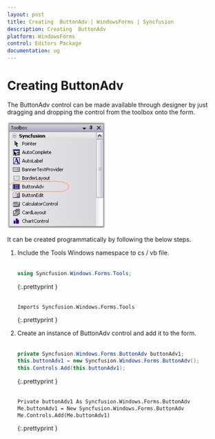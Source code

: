 ```yaml
---
layout: post
title: Creating  ButtonAdv | WindowsForms | Syncfusion
description: Creating  ButtonAdv
platform: WindowsForms
control: Editors Package
documentation: ug
---
```



# Creating  ButtonAdv


The ButtonAdv control can be made available through designer by just dragging and dropping the control from the toolbox onto the form. 

![](Overview_images/Overview_img111.jpeg)



It can be created programmatically by following the below steps.

1. Include the Tools Windows namespace to cs / vb file.
   
   ~~~ cs
   
   using Syncfusion.Windows.Forms.Tools;
   
   ~~~
   {:.prettyprint }
   
   ~~~ vbnet
   
   Imports Syncfusion.Windows.Forms.Tools
   
   ~~~
   {:.prettyprint }


2. Create an instance of ButtonAdv control and add it to the form.
   
   ~~~ cs
   
   private Syncfusion.Windows.Forms.ButtonAdv buttonAdv1;
   this.buttonAdv1 = new Syncfusion.Windows.Forms.ButtonAdv();
   this.Controls.Add(this.buttonAdv1);
   
   ~~~
   {:.prettyprint }

   ~~~ vbnet
   
   Private buttonAdv1 As Syncfusion.Windows.Forms.ButtonAdv
   Me.buttonAdv1 = New Syncfusion.Windows.Forms.ButtonAdv 
   Me.Controls.Add(Me.buttonAdv1)
   
   ~~~
   {:.prettyprint }


